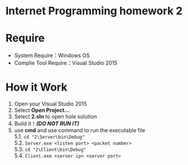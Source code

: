 # Internet Programming homework 2
# Require
* System Require：Windows OS  
* Complie Tool Require：Visual Studio 2015

# How it Work
1. Open your Visual Studio 2015
2. Select **Open Project...**
3. Select **2.sln** to open hole solution
4. Build it！***(DO NOT RUN IT)***
5. use **cmd** and use command to run the executable file  
5.1. ```cd "2\Server\bin\Debug"```  
5.2. ```Server.exe <listen port> <packet number>```  
5.3. ```cd "2\Client\bin\Debug"```  
5.4. ```Client.exe <server ip> <server port>```  